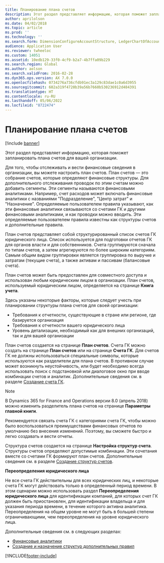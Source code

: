 ```yaml
---
title: Планирование плана счетов
description: Этот раздел представляет информацию, которая поможет запланировать плана счетов для вашей организации.
author: aprilolson
ms.date: 04/02/2018
ms.topic: article
ms.prod: ''
ms.technology: ''
ms.search.form: DimensionConfigureAccountStructure, LedgerChartOfAccounts
audience: Application User
ms.reviewer: twheeloc
ms.custom: 14051
ms.assetid: 10edb129-33f0-4cf9-b2a7-4b7ffa09b229
ms.search.region: Global
ms.author: aolson
ms.search.validFrom: 2016-02-28
ms.dyn365.ops.version: AX 7.0.0
ms.openlocfilehash: 0734276a736cfdb91ec3a129c83dae1c0a6d3955
ms.sourcegitcommit: 602a319f4720b39a56b7660b530236912d484391
ms.translationtype: HT
ms.contentlocale: ru-RU
ms.lasthandoff: 05/06/2022
ms.locfileid: "8722474"
---
```

# <a name="plan-your-chart-of-accounts"></a>Планирование плана счетов

[!include [banner](../includes/banner.md)]

Этот раздел представляет информацию, которая поможет запланировать плана счетов для вашей организации.

Для того, чтобы отслеживать и вести финансовые сведения в организации, вы можете настроить план счетов. План счетов — это собрание счетов, которые определяют финансовые структуры. Для дополнительного отслеживания проводок по этим счетам можно добавить сегменты. Эти сегменты называются финансовыми аналитиками. Например, счет расходов может включать финансовые аналитики с названиями "Подразделение", "Центр затрат" и "Назначение". Определяемые пользователем правила указывают, как эти финансовые аналитики связываются со счетами ГК и другими финансовыми аналитиками, и как проводки можно вводить. Эти определяемые пользователем правила известны как структуры счетов и дополнительные правила.

План счетов представляет собой структурированный список счетов ГК юридического лица. Список используется для подготовки отчетов ГК для органов власти и для собственников. Счета группируются сначала по типам счетов, а затем агрегируются по более широким категориям. Самым общим видом группировки является группировка по выручке и затратам (текущие счета), а также активам и пассивам (балансовые счета).

План счетов может быть предоставлен для совместного доступа и использован любым юридическим лицом в организации. План счетов, используемый юридическим лицом, определяется на странице **Книга учета**.

Здесь указаны некоторые факторы, которые следует учесть при планировании структуры плана счетов для своей организации:

- Требования к отчетности, существующие в стране или регионе, где базируется организация
- Требования к отчетности вашего юридического лица
- Уровень детализации, необходимый как для внешних организаций, так и для вашей организации

План счетов создается на странице **План счетов**. Счета ГК можно создать на странице **План счетов** или на странице **Счета ГК**. Для счетов ГК не должны использоваться специальные символы, которые используются как разделители для плана счетов. В противном случае может возникнуть неустойчивость, или будет необходимо всегда использовать поиск с подстановкой или диалоговое окно при вводе комбинации счетов и аналитик. Дополнительные сведения см. в разделе [Создание счета ГК](tasks/create-main-account.md).

> [!NOTE]
> В Dynamics 365 for Finance and Operations версии 8.0 (апрель 2018) можно изменить разделитель плана счетов на странице **Параметры главной книги**.

Рекомендуется связать счета ГК с категориями счета ГК, чтобы можно было воспользоваться преимуществами финансовых отчетов по умолчанию без внесения изменений. Поэтому, вы сможете быстро и легко создавать и вести отчеты.

Структура счетов создается на странице **Настройка структур счета**. Структуры счетов определяют допустимые комбинации. Эти сочетания вместе со счетами ГК формируют план счетов. Дополнительные сведения см. в разделе [Создание структур счетов](tasks/create-account-structures.md).

**Переопределения юридического лица**

Не все счета ГК действительны для всех юридических лиц, и некоторые счета ГК могут действовать только в определенный период времени. В этом сценарии можно использовать раздел **Переопределения юридического лица** для идентификации компаний, для которых счет ГК должен быть приостановлен, для идентификации владельца и для указания периода времени, в течение которого активна аналитика. Переопределения на общем уровне не могут быть в большей степени ограничивающими, чем переопределения на уровне юридического лица.

Дополнительные сведения см. в следующих разделах:

- [Финансовые аналитики](financial-dimensions.md)
- [Создание и назначение структур дополнительных правил](tasks/create-assign-advanced-rule-structures.md)


[!INCLUDE[footer-include](../../includes/footer-banner.md)]
